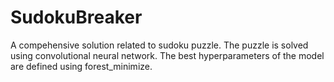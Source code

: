 # SudokuBreaker
A compehensive solution related to sudoku puzzle. The puzzle is solved using convolutional neural network.
The best hyperparameters of the model are defined using forest_minimize.
